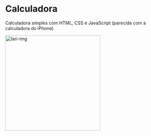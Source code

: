 # Calculadora
Calculadora simples com HTML, CSS e JavaScript (parecida com a calculadora do iPhone)

<img height="300em" align="center" alt="lari-img" src="https://cdn.discordapp.com/attachments/1137471417290608692/1137815478836936764/calculadora-lari.jpg">
